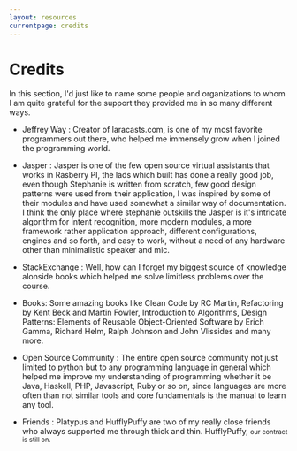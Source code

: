 ```yaml
---
layout: resources
currentpage: credits
---
```


# Credits

In this section, I'd just like to name some people and organizations to whom I am quite grateful for the support they provided me in so many different ways.

- Jeffrey Way : Creator of laracasts.com, is one of my most favorite programmers out there, who helped me immensely grow when I joined the programming world.

- Jasper : Jasper is one of the few open source virtual assistants that works in Rasberry PI, the lads which built has done a really good job, even though Stephanie is written from scratch, few good design patterns were used from their application, I was inspired by some of their modules and have used somewhat a similar way of documentation. I think the only place where stephanie outskills the Jasper is it's intricate algorithm for intent recognition, more modern modules, a more framework rather application approach, different configurations, engines and so forth, and easy to work, without a need of any hardware other than minimalistic speaker and mic.

- StackExchange : Well, how can I forget my biggest source of knowledge alonside books which helped me solve limitless problems over the course.

- Books: Some amazing books like Clean Code by RC Martin, Refactoring by Kent Beck and Martin Fowler, Introduction to Algorithms, Design Patterns: Elements of Reusable Object-Oriented Software by Erich Gamma, Richard Helm, Ralph Johnson and John Vlissides and many more.

- Open Source Community : The entire open source community not just limited to python but to any programming language in general which helped me improve my understanding of programming whether it be Java, Haskell, PHP, Javascript, Ruby or so on, since languages are more often than not similar tools and core fundamentals is the manual to learn any tool.

- Friends : Platypus and HufflyPuffy are two of my really close friends who always supported me through thick and thin. HufflyPuffy, <small> our contract is still on. </small>
